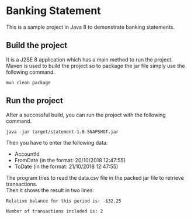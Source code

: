 # Banking Statement
This is a sample project in Java 8 to demonstrate banking statements.

## Build the project
It is a J2SE 8 application which has a main method to run the project. Maven is used to 
build the project so to package the jar file simply use the following command.

`mvn clean package`

## Run the project
After a successful build, you can run the project with the following command.

`java -jar target/statement-1.0-SNAPSHOT.jar`

Then you have to enter the following data:

* AccountId
* FromDate (in the format: 20/10/2018 12:47:55)
* ToDate (in the format: 21/10/2018 12:47:55)

The program tries to read the data.csv file in the packed jar file to retrieve transactions.  
Then it shows the result in two lines:

`Relative balance for this period is: -$32.25`

`Number of transactions included is: 2`
